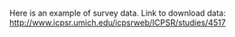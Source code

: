 Here is an example of survey data.
Link to download data: 
http://www.icpsr.umich.edu/icpsrweb/ICPSR/studies/4517
